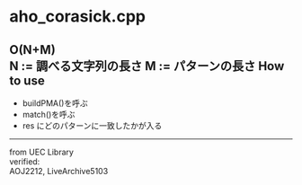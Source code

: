 aho_corasick.cpp
===================
O(N+M)  
N := 調べる文字列の長さ
M := パターンの長さ
How to use
----------
* buildPMA()を呼ぶ
* match()を呼ぶ
* res にどのパターンに一致したかが入る

----
from UEC Library  
verified:  
AOJ2212, LiveArchive5103
